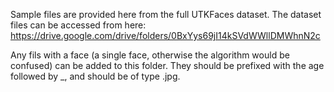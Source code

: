 Sample files are provided here from the full UTKFaces dataset. The dataset files can be accessed from here: https://drive.google.com/drive/folders/0BxYys69jI14kSVdWWllDMWhnN2c

Any fils with a face (a single face, otherwise the algorithm would be confused) can be added to this folder. They should be prefixed with the age followed by \_, and should be of type .jpg.
